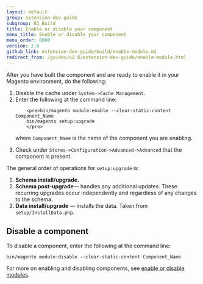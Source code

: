 ```yaml
---
layout: default
group: extension-dev-guide
subgroup: 03_Build
title: Enable or disable your component
menu_title: Enable or disable your component
menu_order: 8000
version: 2.0
github_link: extension-dev-guide/build/enable-module.md
redirect_from: /guides/v2.0/extension-dev-guide/enable-module.html
---
```


After you have built the component and are ready to enable it in your Magento environment, do the following:

<ol>
<li>Disable the cache under <code>System->Cache Management</code>.</li>
<li>Enter the following at the command line:

		<pre>bin/magento module:enable --clear-static-content Component_Name
    	bin/magento setup:upgrade
    	</pre>

where <code>Component_Name</code> is the name of the component you are enabling.

</li>

<li>Check under <code>Stores->Configuration->Advanced->Advanced</code> that the component is present.</li>
 </ol>

<div class="bs-callout bs-callout-info" id="info">
<span class="glyphicon-class">
  <p>The general order of operations for <code>setup:upgrade</code> is:</p>

<ol>
<li><strong>Schema install/upgrade.</strong></li>
	<li><strong>Schema post-upgrade</strong>&#8212; handles any additional updates. These recurring upgrades occur independently and regardless of any changes to the schema.</li>
	<li><strong>Data install/upgrade</strong> &#8212; installs the data. Taken from <code>setup/InstallData.php</code>.</li>
</ol>
</span>
</div>



## Disable a component

To disable a component, enter the following at the command line:

    bin/magento module:disable --clear-static-content Component_Name


For more on enabling and disabling components, see [enable or disable modules]({{page.baseurl}}install-gde/install/cli/install-cli-subcommands-enable.html#instgde-cli-subcommands-enable-disable).
